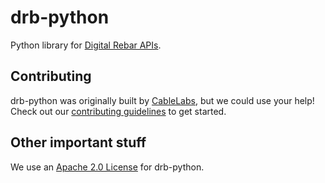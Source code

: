 # drb-python

Python library for [Digital Rebar APIs](https://provision.readthedocs.io/en/tip/doc/api.html).

## Contributing

drb-python was originally built by [CableLabs](http://cablelabs.com/), but
we could use your help! Check out our [contributing guidelines](CONTRIBUTING.md)
to get started.

## Other important stuff

We use an [Apache 2.0 License](LICENSE) for drb-python.
